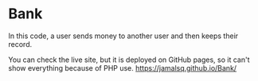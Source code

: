 # Bank
In this code, a user sends money to another user and then keeps their record.

You can check the live site, but it is deployed on GitHub pages, so it can't show everything because of PHP use.
https://jamalsq.github.io/Bank/
